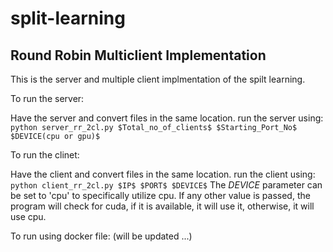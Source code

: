 # split-learning

## Round Robin Multiclient Implementation
This is the server and multiple client implmentation of the spilt learning.

To run the server:

Have the server and convert files in the same location.
run the server using: `python server_rr_2cl.py $Total_no_of_clients$ $Starting_Port_No$ $DEVICE(cpu or gpu)$`

To run the clinet:

Have the client and convert files in the same location.
run the client using: `python client_rr_2cl.py $IP$ $PORT$ $DEVICE$`
The $DEVICE$ parameter can be set to 'cpu' to specifically utilize cpu. If any other value is passed, the program will check for cuda, if it is available, it will use it, otherwise, it will use cpu.

To run using docker file: (will be updated ...)
